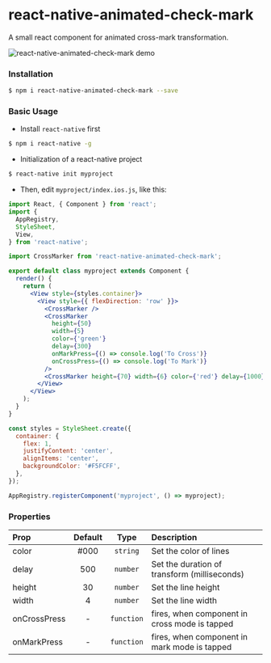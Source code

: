 # react-native-animated-check-mark
A small react component for animated cross-mark transformation.

![react-native-animated-check-mark demo](https://media.giphy.com/media/3o6vXR7Ra3P1nAyn2o/giphy.gif)
### Installation
```bash
$ npm i react-native-animated-check-mark --save
```

### Basic Usage

- Install `react-native` first

```bash
$ npm i react-native -g
```

- Initialization of a react-native project

```bash
$ react-native init myproject
```

- Then, edit `myproject/index.ios.js`, like this:

```jsx
import React, { Component } from 'react';
import {
  AppRegistry,
  StyleSheet,
  View,
} from 'react-native';

import CrossMarker from 'react-native-animated-check-mark';

export default class myproject extends Component {
  render() {
    return (
      <View style={styles.container}>
        <View style={{ flexDirection: 'row' }}>
          <CrossMarker />
          <CrossMarker
            height={50}
            width={5}
            color={'green'}
            delay={300}
            onMarkPress={() => console.log('To Cross')}
            onCrossPress={() => console.log('To Mark')}
          />
          <CrossMarker height={70} width={6} color={'red'} delay={1000} />
        </View>
      </View>
    );
  }
}

const styles = StyleSheet.create({
  container: {
    flex: 1,
    justifyContent: 'center',
    alignItems: 'center',
    backgroundColor: '#F5FCFF',
  },
});

AppRegistry.registerComponent('myproject', () => myproject);
```

### Properties
| Prop  | Default  | Type | Description |
| :------------ |:---------------:| :---------------:| :-----|
| color | #000 | `string` | Set the color of lines |
| delay | 500 | `number` | Set the duration of transform (milliseconds) |
| height | 30 | `number` | Set the line height |
| width | 4 | `number` | Set the line width |
| onCrossPress | - | `function` | fires, when component in cross mode is tapped |
| onMarkPress | - | `function` | fires, when component in mark mode is tapped |
